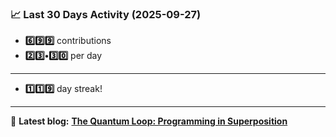 <!--START_STATS-->
### 📈 Last 30 Days Activity (2025-09-27)  
- **6️⃣9️⃣9️⃣** contributions  
- **2️⃣3️⃣•3️⃣0️⃣** per day
---
- **1️⃣1️⃣9️⃣** day streak!
---
📝 **Latest blog:** [**The Quantum Loop: Programming in Superposition**](https://andriak.com/blog/quantum-loop)
<!--END_STATS-->
